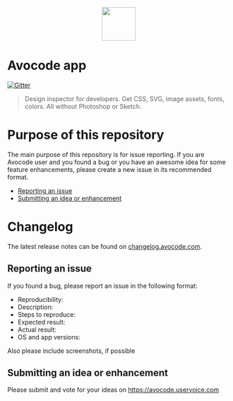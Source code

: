 <p align="center">
  <a href="http://avocode.com">
    <img height="76" src="https://1485451178.rsc.cdn77.org/static/images/emails/avocode.png"/>
  </a>
</p>

# Avocode app

[![Gitter](https://badges.gitter.im/Join%20Chat.svg)](https://gitter.im/avocode/avocode?utm_source=badge&utm_medium=badge&utm_campaign=pr-badge&utm_content=badge)

> Design inspector for developers. Get CSS, SVG, image assets, fonts, colors. All without Photoshop or Sketch.

# Purpose of this repository

The main purpose of this repository is for issue reporting. If you are Avocode user and you found a bug or you have an awesome idea for some feature enhancements, please create a new issue in its recommended format.
- [Reporting an issue](#issue)
- [Submitting an idea or enhancement](#enhancement)

# Changelog

The latest release notes can be found on [changelog.avocode.com](http://changelog.avocode.com/).

<a name="issue"></a>
## Reporting an issue
If you found a bug, please report an issue in the following format:

- Reproducibility:
- Description:
- Steps to reproduce:
- Expected result:
- Actual result:
- OS and app versions:

Also please include screenshots, if possible

<a name="enhancement"></a>
## Submitting an idea or enhancement
Please submit and vote for your ideas on https://avocode.uservoice.com
